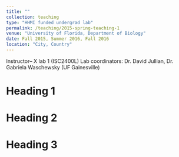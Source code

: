 ```yaml
---
title: ""
collection: teaching
type: "HHMI funded undergrad lab"
permalink: /teaching/2015-spring-teaching-1
venue: "University of Florida, Department of Biology"
date: Fall 2015, Summer 2016, Fall 2016
location: "City, Country"
---
```


 Instructor– X lab 1 (ISC2400L)
Lab coordinators: Dr. David Jullian, Dr. Gabriela Waschewsky (UF Gainesville) 


Heading 1
======

Heading 2
======

Heading 3
======
	           		           
		
